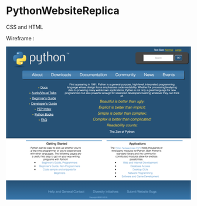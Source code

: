 # PythonWebsiteReplica
CSS and HTML

Wireframe : 

![alt image](https://github.com/snehasunilsawant/PythonWebsiteReplica/blob/master/python-assignment.png)
